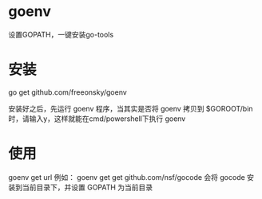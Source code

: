 # goenv
设置GOPATH，一键安装go-tools

# 安装
go get github.com/freeonsky/goenv

安装好之后，先运行 goenv 程序，当其实是否将 goenv 拷贝到 $GOROOT/bin 时，请输入y，这样就能在cmd/powershell下执行 goenv

# 使用
goenv get url
例如：
goenv get get github.com/nsf/gocode
会将 gocode 安装到当前目录下，并设置 GOPATH 为当前目录
